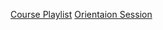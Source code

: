 [Course Playlist](https://youtube.com/playlist?list=PLZ2ps__7DhBZGVuyXs2l3KJtiHs0KMVE7)
[Orientaion Session](https://youtu.be/eivokxoJ4uE)